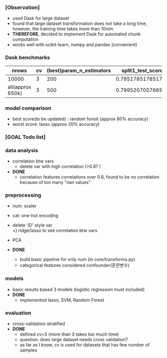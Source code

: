 ### [Observation]
- used Dask for large dataset
- found that large dataset transformation does not take a long time, however, the training time takes more than 10min.
- **THEREFORE**, decided to implement Dask for automated chunk computation
- works well with scikit-learn, numpy and pandas (convenient)

### Dask benchmarks
| nrows            	| cv 	| (best)param_n_estimators 	| split1_test_score 	| split2_test_score 	| mean_test_score   	|
|------------------	|----	|--------------------------	|-------------------	|-------------------	|-------------------	|
| 10000            	| 3  	| 200                      	| 0.785178517851785 	| 0.759375937593759 	| 0.771900075430458 	|
| all(approx 650k) 	| 3  	| 500                      	| 0.799520700768531 	| 0.79795058259648  	| 0.801600418698179 	|

### model comparison
- best score(to be updated) : random forest (approx 80% accuracy)
- worst score: lasso (approx 20% accuracy)

### [GOAL Todo list]
### data analysis
- correlation btw vars
  - delete var with high correlation (>0.8? )
- **DONE**
    - correlation features correlations over 0.8, found to be no correlation because of too many "nan values"
  
### preprocessing
- num: scaler
- cat: one-hot encoding
- delete 'ID' style var<br>
	+) ridge/lasso to see correlation btw vars
- PCA

- **DONE**
    - build basic pipeline for only num (in core/transforms.py)
    - categorical features considered confounder(혼란변수)
     
### models 
- basic results based 3 models (logistic regression must included)
- **DONE**
    - implemented lasso, SVM, Random Forest

### evaluation
- cross-validation stratified
- **DONE**
    - defined cv=3 (more than 3 takes too much time)
    - question: does large dataset needs cross validation?
    - as far as I know, cv is used for datasets that has few number of samples
